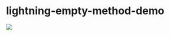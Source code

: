 # lightning-empty-method-demo
<img src="http://cdn-ak.f.st-hatena.com/images/fotolife/t/tyoshikawa1106/20150529/20150529232910.png" />
